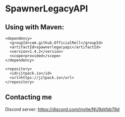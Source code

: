 # SpawnerLegacyAPI

## Using with Maven:

```
<dependency>
  <groupId>com.github.OfficialRell</groupId>
  <artifactId>spawnerlegacyapi</artifactId>
  <version>1.4.2</version>
  <scope>provided</scope>
</dependency>

<repository>
  <id>jitpack.io</id>
  <url>https://jitpack.io</url>
</repository>
```

## Contacting me

Discord server: https://discord.com/invite/NU9aVbb79d